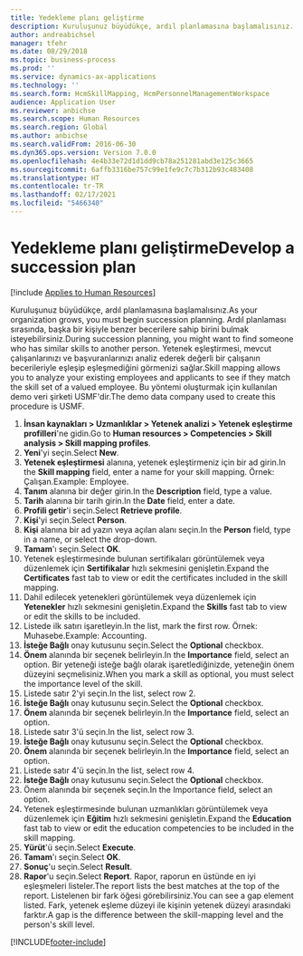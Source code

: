 ```yaml
---
title: Yedekleme planı geliştirme
description: Kuruluşunuz büyüdükçe, ardıl planlamasına başlamalısınız.
author: andreabichsel
manager: tfehr
ms.date: 08/29/2018
ms.topic: business-process
ms.prod: ''
ms.service: dynamics-ax-applications
ms.technology: ''
ms.search.form: HcmSkillMapping, HcmPersonnelManagementWorkspace
audience: Application User
ms.reviewer: anbichse
ms.search.scope: Human Resources
ms.search.region: Global
ms.author: anbichse
ms.search.validFrom: 2016-06-30
ms.dyn365.ops.version: Version 7.0.0
ms.openlocfilehash: 4e4b33e72d1d1dd9cb78a251281abd3e125c3665
ms.sourcegitcommit: 6affb3316be757c99e1fe9c7c7b312b93c483408
ms.translationtype: HT
ms.contentlocale: tr-TR
ms.lasthandoff: 02/17/2021
ms.locfileid: "5466340"
---
```

# <a name="develop-a-succession-plan"></a><span data-ttu-id="7be8b-103">Yedekleme planı geliştirme</span><span class="sxs-lookup"><span data-stu-id="7be8b-103">Develop a succession plan</span></span>

[!include [Applies to Human Resources](../includes/applies-to-hr.md)]

<span data-ttu-id="7be8b-104">Kuruluşunuz büyüdükçe, ardıl planlamasına başlamalısınız.</span><span class="sxs-lookup"><span data-stu-id="7be8b-104">As your organization grows, you must begin succession planning.</span></span> <span data-ttu-id="7be8b-105">Ardıl planlaması sırasında, başka bir kişiyle benzer becerilere sahip birini bulmak isteyebilirsiniz.</span><span class="sxs-lookup"><span data-stu-id="7be8b-105">During succession planning, you might want to find someone who has similar skills to another person.</span></span> <span data-ttu-id="7be8b-106">Yetenek eşleştirmesi, mevcut çalışanlarınızı ve başvuranlarınızı analiz ederek değerli bir çalışanın becerileriyle eşleşip eşleşmediğini görmenizi sağlar.</span><span class="sxs-lookup"><span data-stu-id="7be8b-106">Skill mapping allows you to analyze your existing employees and applicants to see if they match the skill set of a valued employee.</span></span> <span data-ttu-id="7be8b-107">Bu yöntemi oluşturmak için kullanılan demo veri şirketi USMF'dir.</span><span class="sxs-lookup"><span data-stu-id="7be8b-107">The demo data company used to create this procedure is USMF.</span></span>

1. <span data-ttu-id="7be8b-108">**İnsan kaynakları > Uzmanlıklar > Yetenek analizi > Yetenek eşleştirme profilleri**'ne gidin.</span><span class="sxs-lookup"><span data-stu-id="7be8b-108">Go to **Human resources > Competencies > Skill analysis > Skill mapping profiles**.</span></span>
2. <span data-ttu-id="7be8b-109">**Yeni**'yi seçin.</span><span class="sxs-lookup"><span data-stu-id="7be8b-109">Select **New**.</span></span>
3. <span data-ttu-id="7be8b-110">**Yetenek eşleştirmesi** alanına, yetenek eşleştirmeniz için bir ad girin.</span><span class="sxs-lookup"><span data-stu-id="7be8b-110">In the **Skill mapping** field, enter a name for your skill mapping.</span></span> <span data-ttu-id="7be8b-111">Örnek: Çalışan.</span><span class="sxs-lookup"><span data-stu-id="7be8b-111">Example: Employee.</span></span>
4. <span data-ttu-id="7be8b-112">**Tanım** alanına bir değer girin.</span><span class="sxs-lookup"><span data-stu-id="7be8b-112">In the **Description** field, type a value.</span></span>
5. <span data-ttu-id="7be8b-113">**Tarih** alanına bir tarih girin.</span><span class="sxs-lookup"><span data-stu-id="7be8b-113">In the **Date** field, enter a date.</span></span>
6. <span data-ttu-id="7be8b-114">**Profili getir**'i seçin.</span><span class="sxs-lookup"><span data-stu-id="7be8b-114">Select **Retrieve profile**.</span></span>
7. <span data-ttu-id="7be8b-115">**Kişi**'yi seçin.</span><span class="sxs-lookup"><span data-stu-id="7be8b-115">Select **Person**.</span></span>
8. <span data-ttu-id="7be8b-116">**Kişi** alanına bir ad yazın veya açılan alanı seçin.</span><span class="sxs-lookup"><span data-stu-id="7be8b-116">In the **Person** field, type in a name, or select the drop-down.</span></span>
9. <span data-ttu-id="7be8b-117">**Tamam**'ı seçin.</span><span class="sxs-lookup"><span data-stu-id="7be8b-117">Select **OK**.</span></span>
10. <span data-ttu-id="7be8b-118">Yetenek eşleştirmesinde bulunan sertifikaları görüntülemek veya düzenlemek için **Sertifikalar** hızlı sekmesini genişletin.</span><span class="sxs-lookup"><span data-stu-id="7be8b-118">Expand the **Certificates** fast tab to view or edit the certificates included in the skill mapping.</span></span>
11. <span data-ttu-id="7be8b-119">Dahil edilecek yetenekleri görüntülemek veya düzenlemek için **Yetenekler** hızlı sekmesini genişletin.</span><span class="sxs-lookup"><span data-stu-id="7be8b-119">Expand the **Skills** fast tab to view or edit the skills to be included.</span></span>
12. <span data-ttu-id="7be8b-120">Listede ilk satırı işaretleyin.</span><span class="sxs-lookup"><span data-stu-id="7be8b-120">In the list, mark the first row.</span></span> <span data-ttu-id="7be8b-121">Örnek: Muhasebe.</span><span class="sxs-lookup"><span data-stu-id="7be8b-121">Example:  Accounting.</span></span>
13. <span data-ttu-id="7be8b-122">**İsteğe Bağlı** onay kutusunu seçin.</span><span class="sxs-lookup"><span data-stu-id="7be8b-122">Select the **Optional** checkbox.</span></span>
14. <span data-ttu-id="7be8b-123">**Önem** alanında bir seçenek belirleyin.</span><span class="sxs-lookup"><span data-stu-id="7be8b-123">In the **Importance** field, select an option.</span></span> <span data-ttu-id="7be8b-124">Bir yeteneği isteğe bağlı olarak işaretlediğinizde, yeteneğin önem düzeyini seçmelisiniz.</span><span class="sxs-lookup"><span data-stu-id="7be8b-124">When you mark a skill as optional, you must select the importance level of the skill.</span></span>  
15. <span data-ttu-id="7be8b-125">Listede satır 2'yi seçin.</span><span class="sxs-lookup"><span data-stu-id="7be8b-125">In the list, select row 2.</span></span>
16. <span data-ttu-id="7be8b-126">**İsteğe Bağlı** onay kutusunu seçin.</span><span class="sxs-lookup"><span data-stu-id="7be8b-126">Select the **Optional** checkbox.</span></span>
17. <span data-ttu-id="7be8b-127">**Önem** alanında bir seçenek belirleyin.</span><span class="sxs-lookup"><span data-stu-id="7be8b-127">In the **Importance** field, select an option.</span></span>
18. <span data-ttu-id="7be8b-128">Listede satır 3'ü seçin.</span><span class="sxs-lookup"><span data-stu-id="7be8b-128">In the list, select row 3.</span></span>
19. <span data-ttu-id="7be8b-129">**İsteğe Bağlı** onay kutusunu seçin.</span><span class="sxs-lookup"><span data-stu-id="7be8b-129">Select the **Optional** checkbox.</span></span>
20. <span data-ttu-id="7be8b-130">**Önem** alanında bir seçenek belirleyin.</span><span class="sxs-lookup"><span data-stu-id="7be8b-130">In the **Importance** field, select an option.</span></span>
21. <span data-ttu-id="7be8b-131">Listede satır 4'ü seçin.</span><span class="sxs-lookup"><span data-stu-id="7be8b-131">In the list, select row 4.</span></span>
22. <span data-ttu-id="7be8b-132">**İsteğe Bağlı** onay kutusunu seçin.</span><span class="sxs-lookup"><span data-stu-id="7be8b-132">Select the **Optional** checkbox.</span></span>
23. <span data-ttu-id="7be8b-133">Önem alanında bir seçenek seçin.</span><span class="sxs-lookup"><span data-stu-id="7be8b-133">In the Importance field, select an option.</span></span>
24. <span data-ttu-id="7be8b-134">Yetenek eşleştirmesinde bulunan uzmanlıkları görüntülemek veya düzenlemek için **Eğitim** hızlı sekmesini genişletin.</span><span class="sxs-lookup"><span data-stu-id="7be8b-134">Expand the **Education** fast tab to view or edit the education competencies to be included in the skill mapping.</span></span>
25. <span data-ttu-id="7be8b-135">**Yürüt**'ü seçin.</span><span class="sxs-lookup"><span data-stu-id="7be8b-135">Select **Execute**.</span></span>
26. <span data-ttu-id="7be8b-136">**Tamam**'ı seçin.</span><span class="sxs-lookup"><span data-stu-id="7be8b-136">Select **OK**.</span></span>
27. <span data-ttu-id="7be8b-137">**Sonuç**'u seçin.</span><span class="sxs-lookup"><span data-stu-id="7be8b-137">Select **Result**.</span></span>
28. <span data-ttu-id="7be8b-138">**Rapor**'u seçin.</span><span class="sxs-lookup"><span data-stu-id="7be8b-138">Select **Report**.</span></span> <span data-ttu-id="7be8b-139">Rapor, raporun en üstünde en iyi eşleşmeleri listeler.</span><span class="sxs-lookup"><span data-stu-id="7be8b-139">The report lists the best matches at the top of the report.</span></span> <span data-ttu-id="7be8b-140">Listelenen bir fark öğesi görebilirsiniz.</span><span class="sxs-lookup"><span data-stu-id="7be8b-140">You can see a gap element listed.</span></span> <span data-ttu-id="7be8b-141">Fark, yetenek eşleme düzeyi ile kişinin yetenek düzeyi arasındaki farktır.</span><span class="sxs-lookup"><span data-stu-id="7be8b-141">A gap is the difference between the skill-mapping level and the person's skill level.</span></span>  



[!INCLUDE[footer-include](../includes/footer-banner.md)]